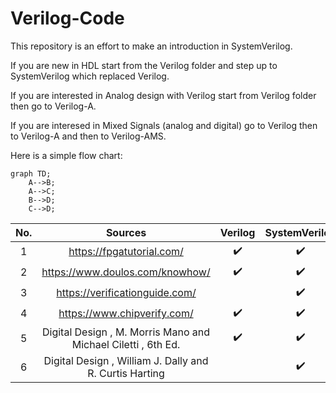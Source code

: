 # Verilog-Code
This repository is an effort to make an introduction in SystemVerilog.

If you are new in HDL start from the Verilog folder and step up to SystemVerilog which replaced Verilog.

If you are interested in Analog design with Verilog start from Verilog folder then go to Verilog-A.

If you are interesed in Mixed Signals (analog and digital) go to Verilog then to Verilog-A and then to Verilog-AMS.

Here is a simple flow chart:

```mermaid
graph TD;
    A-->B;
    A-->C;
    B-->D;
    C-->D;
```


| No. |                          Sources                              |       Verilog      |    SystemVerilog   |        UVM         |        VHDL        |      SystemC       | 
|:----:|:-------------------------------------------------------------:|:------------------:|:------------------:|:------------------:|:------------------:|:------------------:| 
|  1   | https://fpgatutorial.com/                                     | :heavy_check_mark: | :heavy_check_mark: |                    | :heavy_check_mark: | :heavy_check_mark: | 
|  2   | https://www.doulos.com/knowhow/                               | :heavy_check_mark: | :heavy_check_mark: |                    | :heavy_check_mark: | :heavy_check_mark: | 
|  3   | https://verificationguide.com/                                |                    | :heavy_check_mark: | :heavy_check_mark: |                    | :heavy_check_mark: | 
|  4   | https://www.chipverify.com/                                   | :heavy_check_mark: | :heavy_check_mark: | :heavy_check_mark: |                    |                    | 
|  5   | Digital Design , M. Morris Mano and Michael Ciletti , 6th Ed. | :heavy_check_mark: | :heavy_check_mark: |                    | :heavy_check_mark: |                    | 
|  6   | Digital Design , William J. Dally and R. Curtis Harting       |                    | :heavy_check_mark: |                    |                    |                    | 
